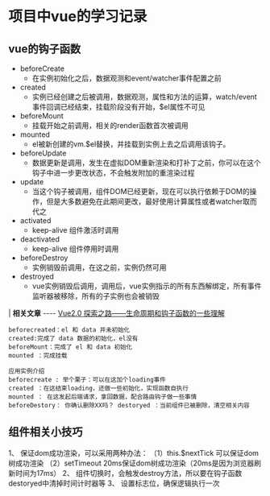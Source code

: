 # 项目中vue的学习记录
## vue的钩子函数
  - beforeCreate
    + 在实例初始化之后，数据观测和event/watcher事件配置之前
  - created
    + 实例已经创建之后被调用，数据观测，属性和方法的运算，watch/event事件回调已经结束，挂载阶段没有开始，$el属性不可见
  - beforeMount
    + 挂载开始之前调用，相关的render函数首次被调用
  - mounted
    + el被新创建的vm.$el替换，并挂载到实例上去之后调用该钩子。
  - beforeUpdate
    + 数据更新是调用，发生在虚拟DOM重新渲染和打补丁之前，你可以在这个钩子中进一步更改状态，不会触发附加的重渲染过程
  - update
    + 当这个钩子被调用，组件DOM已经更新，现在可以执行依赖于DOM的操作，但是大多数避免在此期间更改，最好使用计算属性或者watcher取而代之
  - activated
    + keep-alive 组件激活时调用
  - deactivated
    + keep-alive 组件停用时调用
  - beforeDestroy
    + 实例销毁前调用，在这之前，实例仍然可用
  - destroyed
    + vue实例销毁后调用，调用后，vue实例指示的所有东西解绑定，所有事件监听器被移除，所有的子实例也会被销毁

  | __相关文章__  ---- [Vue2.0 探索之路——生命周期和钩子函数的一些理解](https://segmentfault.com/a/1190000008010666)
  ```
  beforecreated：el 和 data 并未初始化 
  created:完成了 data 数据的初始化，el没有
  beforeMount：完成了 el 和 data 初始化 
  mounted ：完成挂载

  应用实例介绍
  beforecreate : 举个栗子：可以在这加个loading事件 
  created ：在这结束loading，还做一些初始化，实现函数自执行 
  mounted ： 在这发起后端请求，拿回数据，配合路由钩子做一些事情
  beforeDestory： 你确认删除XX吗？ destoryed ：当前组件已被删除，清空相关内容
  ```

## 组件相关小技巧
  1、 保证dom成功渲染，可以采用两种办法：
      （1）this.$nextTick 可以保证dom树成功渲染
      （2）setTimeout 20ms保证dom树成功渲染（20ms是因为浏览器刷新时间为17ms）
  2、  组件切换时，会触发destroy方法，所以要在钩子函数destoryed中清掉时间计时器等
  3、 设置标志位，确保逻辑执行一次
